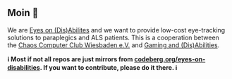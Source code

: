 ## Moin 👋

We are [Eyes on (Dis)Abilites](https://gaming.ifb-stiftung.de/eyes-on-disabilities-home/) and we want to provide low-cost eye-tracking solutions to paraplegics and ALS patients.
This is a cooperation between the [Chaos Computer Club Wiesbaden e.V.](https://www.cccwi.de) and [Gaming and (Dis)Abilities](https://gaming.ifb-stiftung.de/eyes-on-disabilities-home/).

**ℹ️ Most if not all repos are just mirrors from [codeberg.org/eyes-on-disabilities](https://codeberg.org/eyes-on-disabilities). If you want to contribute, please do it there. ℹ️**
